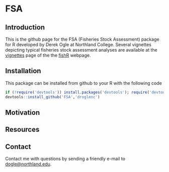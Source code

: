 FSA
===

## Introduction
This is the github page for the FSA (Fisheries Stock Assessment) package for R developed by Derek Ogle at Northland College.  Several vignettes depicting typical fisheries stock assessment analyses are available at the [vignettes](http://fishr.wordpress.com/vignettes/) page of the the [fishR](http://fishr.wordpress.com/) webpage.

## Installation
This package can be installed from github to your R with the following code

```r
if (!require('devtools')) install.packages('devtools'); require('devtools')
devtools::install_github('FSA','droglenc')
```

## Motivation

## Resources


## Contact
Contact me with questions by sending a friendly e-mail to <dogle@northland.edu>.

